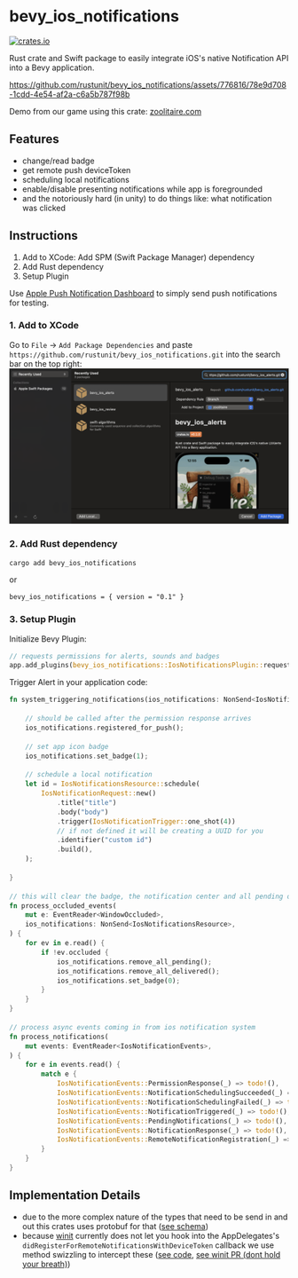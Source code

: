 # bevy_ios_notifications

[![crates.io](https://img.shields.io/crates/v/bevy_ios_notifications.svg)](https://crates.io/crates/bevy_ios_notifications)

Rust crate and Swift package to easily integrate iOS's native Notification API into a Bevy application.

https://github.com/rustunit/bevy_ios_notifications/assets/776816/78e9d708-1cdd-4e54-af2a-c6a5b787f98b

Demo from our game using this crate: [zoolitaire.com](https://zoolitaire.com)

## Features

* change/read badge
* get remote push deviceToken
* scheduling local notifications
* enable/disable presenting notifications while app is foregrounded
* and the notoriously hard (in unity) to do things like: what notification was clicked

## Instructions

1. Add to XCode: Add SPM (Swift Package Manager) dependency
2. Add Rust dependency
3. Setup Plugin

Use [Apple Push Notification Dashboard](https://icloud.developer.apple.com/dashboard/notifications) to simply send push notifications for testing.

### 1. Add to XCode

Go to `File` -> `Add Package Dependencies` and paste `https://github.com/rustunit/bevy_ios_notifications.git` into the search bar on the top right:
![xcode](./assets/xcode-spm.png)

### 2. Add Rust dependency

```
cargo add bevy_ios_notifications
``` 

or 

```
bevy_ios_notifications = { version = "0.1" }
```

### 3. Setup Plugin

Initialize Bevy Plugin:

```rust
// requests permissions for alerts, sounds and badges
app.add_plugins(bevy_ios_notifications::IosNotificationsPlugin::request_permissions_on_start(true, true, true));
```

Trigger Alert in your application code:

```rust
fn system_triggering_notifications(ios_notifications: NonSend<IosNotificationsResource>) {

    // should be called after the permission response arrives
    ios_notifications.registered_for_push();

    // set app icon badge
    ios_notifications.set_badge(1);

    // schedule a local notification
    let id = IosNotificationsResource::schedule(
        IosNotificationRequest::new()
            .title("title")
            .body("body")
            .trigger(IosNotificationTrigger::one_shot(4))
            // if not defined it will be creating a UUID for you
            .identifier("custom id")
            .build(),
    );
     
}

// this will clear the badge, the notification center and all pending ones
fn process_occluded_events(
    mut e: EventReader<WindowOccluded>,
    ios_notifications: NonSend<IosNotificationsResource>,
) {
    for ev in e.read() {
        if !ev.occluded {
            ios_notifications.remove_all_pending();
            ios_notifications.remove_all_delivered();
            ios_notifications.set_badge(0);
        }
    }
}

// process async events coming in from ios notification system
fn process_notifications(
    mut events: EventReader<IosNotificationEvents>,
) {
    for e in events.read() {
        match e {
            IosNotificationEvents::PermissionResponse(_) => todo!(),
            IosNotificationEvents::NotificationSchedulingSucceeded(_) => todo!(),
            IosNotificationEvents::NotificationSchedulingFailed(_) => todo!(),
            IosNotificationEvents::NotificationTriggered(_) => todo!(),
            IosNotificationEvents::PendingNotifications(_) => todo!(),
            IosNotificationEvents::NotificationResponse(_) => todo!(),
            IosNotificationEvents::RemoteNotificationRegistration(_) => todo!(),
        }
    }
}

```

## Implementation Details

* due to the more complex nature of the types that need to be send in and out this crates uses protobuf for that ([see schema](./rust/bevy_ios_notifications/src/Data.proto))
* because [winit](https://github.com/rust-windowing/winit) currently does not let you hook into the AppDelegates's `didRegisterForRemoteNotificationsWithDeviceToken` callback we use method swizzling to intercept these ([see code](https://github.com/rustunit/bevy_ios_notifications/blob/49e33b5a389f83ecd48eb6b851145ed57790eb23/Sources/bevy_ios_notifications/bevy_ios_notifications.swift#L177), [see winit PR (dont hold your breath)](https://github.com/rust-windowing/winit/pull/3650))